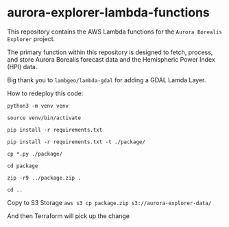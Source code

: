 # aurora-explorer-lambda-functions

This repository contains the AWS Lambda functions for the `Aurora Borealis Explorer` project. 

The primary function within this repository is designed to fetch, process, and store Aurora Borealis forecast data and the Hemispheric Power Index (HPI) data. 

Big thank you to `lambgeo/lambda-gdal` for adding a GDAL Lamda Layer. 

How to redeploy this code:

`python3 -m venv venv`

`source venv/bin/activate`

`pip install -r requirements.txt`

`pip install -r requirements.txt -t ./package/`

`cp *.py ./package/`

`cd package`

`zip -r9 ../package.zip .`

`cd ..`

Copy to S3 Storage
`aws s3 cp package.zip s3://aurora-explorer-data/`

And then Terraform will pick up the change